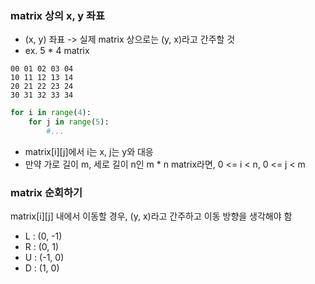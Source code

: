 ### matrix 상의 x, y 좌표

- (x, y) 좌표 -> 실제 matrix 상으로는 (y, x)라고 간주할 것
- ex. 5 \* 4 matrix

```
00 01 02 03 04
10 11 12 13 14
20 21 22 23 24
30 31 32 33 34
```

```python
for i in range(4):
    for j in range(5):
        #...
```

- matrix[i][j]에서 i는 x, j는 y와 대응
- 만약 가로 길이 m, 세로 길이 n인 m \* n matrix라면, 0 <= i < n, 0 <= j < m

### matrix 순회하기

matrix[i][j] 내에서 이동할 경우, (y, x)라고 간주하고 이동 방향을 생각해야 함

- L : (0, -1)
- R : (0, 1)
- U : (-1, 0)
- D : (1, 0)
